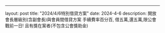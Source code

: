---
layout: post
title:  "2024/4/6特別借貸方案"
date:   2024-4-6
description: 開放會長層級別(含副會長)與會員間借貸方案
手續費率百分百, 借五萬,還五萬,限公會戰前一日! 且有獎在案者(不包含公會獎助金)

